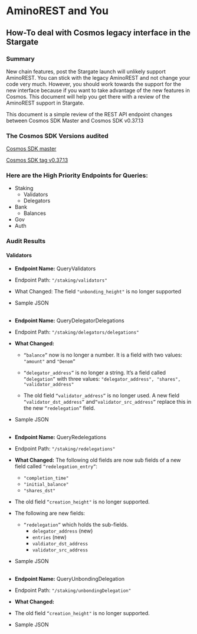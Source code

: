 # AminoREST and You
## How-To deal with Cosmos legacy interface in the Stargate

### Summary
New chain features, post the Stargate launch will unlikely support AminoREST. You can stick with the legacy AminoREST and not change your code very much. However, you should work towards the support for the new interface because if you want to take advantage of the new features in Cosmos. This document will help you get there with a review of the AminoREST support in Stargate.

This document is a simple review of the REST API endpoint changes between Cosmos SDK Master and Cosmos SDK v0.37.13

### The Cosmos SDK Versions audited
[Cosmos SDK master](https://github.com/cosmos/cosmos-sdk)

[Cosmos SDK tag v0.37.13](https://github.com/cosmos/cosmos-sdk/tree/v0.37.13)


### Here are the High Priority Endpoints for Queries:
* Staking
  * Validators
  * Delegators
* Bank
  * Balances
* Gov
* Auth  

### Audit Results
#### Validators
* **Endpoint Name:** QueryValidators
* Endpoint Path:
```"/staking/validators"```
* What Changed: 
    The field ```"unbonding_height"``` is no longer supported
* Sample JSON<br/><br/>
* **Endpoint Name:** QueryDelegatorDelegations
* Endpoint Path: ```"/staking/delegators/delegations"```
* **What Changed:**
  * ```“balance”``` now is no longer a number. It is a field with two values: ```"amount"``` and ```"Denom”```

  * ```“delegator_address”``` is no longer a string. It’s a field called ```“delegation”``` with three values: ```"delegator_address", "shares", "validator_address"```

  * The old field ```“validator_address”``` is no longer used. A new field ```“validator_dst_address”``` and```“validator_src_address”``` replace this in the new ```“redelegation”``` field.


* Sample JSON<br/><br/>

* **Endpoint Name:** QueryRedelegations
* Endpoint Path:
```"/staking/redelegations"```
* **What Changed:** The following old fields are now sub fields of a new field called ```“redelegation_entry”```:
  * ```"completion_time"```
  * ```"initial_balance"```
  * ```"shares_dst"```
* The old field ```“creation_height"``` is no longer supported.
* The following are new fields:
    *  ```“redelegation”``` which holds the sub-fields.
        * ```delegator_address``` (new)
        * ```entries``` (new)
        * ```valdiator_dst_address```
        * ```validator_src_address```

* Sample JSON<br/><br/>


* **Endpoint Name:** QueryUnbondingDelegation
* Endpoint Path:
```"/staking/unbondingDelegation"```
* **What Changed:** 
* The old field ```“creation_height"``` is no longer supported.

* Sample JSON<br/><br/>